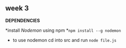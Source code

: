  ## week 3
**DEPENDENCIES**

*install *Nodemon* using npm
    *```npm install --g nodemon```
    
- to use nodemon cd into src and run ```node file.js```
